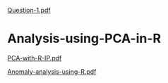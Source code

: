 [Question-1.pdf](https://github.com/dyhla/Analysis-using-PCA-in-R/files/8879641/Question-1.pdf)
# Analysis-using-PCA-in-R

[PCA-with-R-IP.pdf](https://github.com/dyhla/Analysis-using-PCA-in-R/files/8886469/PCA-with-R-IP.pdf)


[Anomaly-analysis-using-R.pdf](https://github.com/dyhla/Analysis-using-PCA-in-R/files/8889707/Anomaly-analysis-using-R.pdf)
